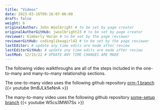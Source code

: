 ```yaml
---
title: "Videos"
date: 2023-03-16T09:16:07-06:00
draft: false
weight: 6
originalAuthor: John Woolbright # to be set by page creator
originalAuthorGitHub: jwoolbright23 # to be set by page creator
reviewer: Kimberly Horan # to be set by the page reviewer
reviewerGitHub: codinglikeagirl42 # to be set by the page reviewer
lastEditor: # update any time edits are made after review
lastEditorGitHub: # update any time edits are made after review
lastMod: 12/15/22 # UPDATE ANY TIME CHANGES ARE MADE
---
```


The following video walkthroughs are all of the steps included in the one-to-many and many-to-many relationship sections.

The one-to-many video uses the following github repository [orm-1 branch](https://github.com/LaunchCodeEducation/CodingEvents/tree/orm-1)
{{< youtube 9mBJLk5eNnA >}}

The many-to-many video uses the following github repository [some-setup branch](https://github.com/LaunchCodeEducation/CodingEvents/tree/some-setup)
{{< youtube W5cs3MWi7Ss >}}
